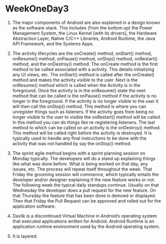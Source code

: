 # WeekOneDay3

1. The major components of Android are also explained in a design known as the software stack. 
This includes (from the bottom up) the Power Management System, the Linux Kernel [with its drivers], 
the Hardware Abstraction Layer, Native C/C++ Libraries, Android Runtime, the Java API Framework, and the Systems Apps.

2. The activity lifecycles are the onCreate() method, onStart() method, onResume() method, 
onPause() method, onStop() method, onRestart() method, and the onDestroy() method. 
The onCreate method is the first method to be called associated with a activity. 
This details initializing any UI views, etc. The onStart() method is called after the onCreate() method 
and makes the activity visible to the user. Next is the onResume() method which is called when the Activity 
is in the foreground. Once the activity is in the onResume() state the next method that can be called is the 
onPause() method if the activity is no longer in the foreground. If the activity is no longer visible to the 
user it will then call the onStop() method. This method is where you can unregister things such as listeners. 
If the activity goes from being no longer visible to the user to visible the onRestart() method will be called. 
In this method you can do things like re-registering listeners. The last method to which can be called on an 
activity is the onDestroy() method. This method will be called right before the activity is destroyed. 
It is typically used to handle any final instructions to be done with the activity that was not handled by 
say the onStop() method. 

3. The sprint agile method begins with a sprint planning session on Monday typically. 
The developers will do a stand up explaining things like what was done before. 
What is being worked on that day, any issues, etc. The process will repeat itself throughout the week. 
That Friday the grooming session will commence, which typically entails the developer and/or designer 
explaining if the new feature works or not. The following week the typical daily standups continue. 
Usually on that Wednesday the developer does a pull request for the new feature. 
On that Thursday the feature that has been done is demoed or displayed. 
Then that Friday the Pull Request can be approved and rolled out for the application software. 

4. Davlik is a discontinued Virtual Machine in Android’s operating system that 
executed applications written for Android. Android Runtime is an application runtime 
environment used by the Android operating system. 

5. It is layered.
